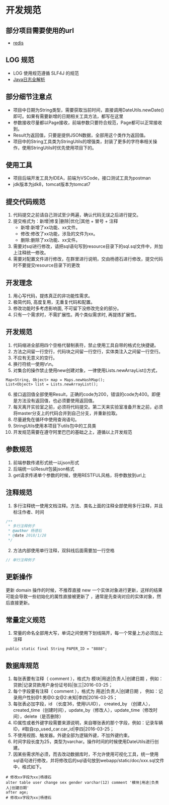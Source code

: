# 开发规范

## 部分项目需要使用的url
* [redis](http://193.112.129.159:6379)

## LOG 规范
* LOG 使用规范遵循 SLF4J 的规范
* [Java日志全解析](https://zhuanlan.zhihu.com/p/24272450)

## 部分细节注意点
* 项目中日期为String类型，需要获取当前时间，直接调用DateUtils.newDate()即可。如果有需要新增的日期相关工具方法，都写在这里
* 参数接收尽量都以Page接收，前端参数只要符合规范，Page都可以正常接收到。
* Result为返回值，只要是提供JSON数据，全部用这个类作为返回值。
* 项目中的String工具类为StringUtils的增强类，封装了更多的字符串相关操作，使用StringUtils时优先使用项目下的。

## 使用工具
* 项目后端开发工具为IDEA，前端为VSCode，接口测试工具为postman
* jdk版本为jdk8，tomcat版本为tomcat7

## 提交代码规范
1. 代码提交之前请自己测试至少两遍，确认代码无误之后进行提交。
2. 提交格式为：新增|修复|删除|优化|其他 + 冒号 + 注释
    * 新增:新增了xx功能、xx文件。
    * 修改:修改了xx功能，涉及的文件为xx。
    * 删除:删除了xx功能、xx文件。
3. 需要对sql进行修改，请把sql语句写到resource目录下的sql.sql文件中，并加上注释统一修改。
4. 需要对配置文件进行修改，在群里进行说明，交由杨德石进行修改，提交代码时不要提交resource目录下的更改

## 开发理念
1. 用心写代码，提炼真正的非功能性需求。
2. 极简代码, 高度复用，无重复代码和配置。
3. 修改功能时多考虑影响面, 不可留下没修改完全的部分。
4. 只有一个需求时，不需扩展性。两个类似需求时, 再提炼扩展性。

## 开发规范
1. 代码缩进全部用四个空格代替制表符，禁止使用工具自带的格式化快捷键。
2. 方法之间留一行空行，代码块之间留一行空行，实体类注入之间留一行空行。
3. 不应有无意义的空行。
4. 换行符统一使用\r\n。
5. 对集合的操作禁止使用new创建对象，一律使用Lists.newArrayList()方式，
```
Map<String, Object> map = Maps.newHashMap();
List<Object> list = Lists.newArrayList();
```
6. 接口返回值全部使用Result，正确的code为200，错误的code为400。即便是方法没有返回值，也必须要使用返回值。
7. 每天离开实验室之前，必须将代码提交。第二天来实验室准备开发之前，必须将master分支上的代码合并到自己分支，并重新拉取。
8. 尽量避免在循环中使用查询语句。
9. StringUtils使用本项目下utils包中的工具类
10. 开发规范需要在遵守阿里巴巴的基础之上，遵循以上开发规范

## 参数规范
1. 前端参数传递形式统一以json形式
2. 后端统一以Result包装json格式
3. get请求传递单个参数的时候，使用RESTFUL风格，将参数放到url上

## 注释规范
1. 多行注释统一使用文档注释。方法、类名上面的注释全部使用多行注释，并且标注作者、时间
```java
/**
 * 多行注释例子
 * @author 杨德石
 * @date 2018/1/28
 */
```
2. 方法内部使用单行注释，双斜线后面需要加一行空格
```java
// 单行注释例子
```
## 更新操作
更新 domain 操作的时候，不推荐直接 new 一个实体对象进行更新，这样的结果可能会导致一些初始化的属性直接被更新了
，通常是先查询对应的实体对象，然后直接更新。

## 常量定义规范
1. 常量的命名全部用大写，单词之间使用下划线隔开，每一个常量上方必须加上注释
```
public static final String PAPER_ID = "8888";
```

## 数据库规范
1. 每张表要有注释（ comment ），格式为 模块|用途|负责人|创建日期 ，例如：贷款|记录贷款用户身份证号码|张三|2016-03-25；
2. 每个字段要有注释（ comment ），格式为 用途|负责人|创建日期 ， 例如：记录用户性别@1:男@0:女@2:未知|李四|2016-03-25；
3. 每张表必加字段，id （长度36，使用UUID）， created_by （创建人），created_time（创建时间），update_by（修改人），update_time（修改时间），delete（是否删除）
4. ID属性或者外键字段需要来源说明，来自哪张表的那个字段，例如：记录车辆ID，#取自cp_used_car.car_id|李四|2016-03-25；
5. 不使用视图、触发器。外键全部为逻辑外键，不加外键约束。
6. 时间字段长度为25，类型为varchar。操作时间的时候使用DateUtils进行创建。
7. 因某些需求所必须，而去改动数据库时，不允许使用可视化工具，统一使用sql语句进行修改，并将修改后的sql语句放到webapp/static/doc/xxx.sql文件中，格式如下。
```mysql
# 修改xx字段为xx|杨德石
alter table user change sex gender varchar(12) comment '模块|用途|负责人|创建日期'
after age;
# 修改xx字段为xx|杨德石
```